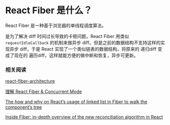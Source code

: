 # React Fiber 是什么？

React Fiber 是一种基于浏览器的单线程调度算法。

是为了解决 diff 时间过长导致的卡顿问题，React Fiber 用类似 `requestIdleCallback` 的机制来做异步 diff。但是之前的数据结构不支持这样的实现异步 diff，于是 React 实现了一个类似链表的数据结构，将原来的 递归diff 变成了现在的 遍历diff，这样就能方便的做中断和恢复，异步可更新。

### 相关阅读

[react-fiber-architecture](https://github.com/acdlite/react-fiber-architecture)

[理解 React Fiber & Concurrent Mode](https://zhuanlan.zhihu.com/p/109971435)

[The how and why on React’s usage of linked list in Fiber to walk the component’s tree](https://juejin.im/post/6844903753347252237)

[Inside Fiber: in-depth overview of the new reconciliation algorithm in React](https://juejin.im/post/6844903844825006087)

